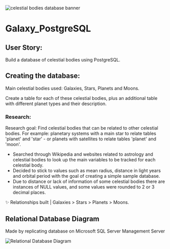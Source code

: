 ![celestial bodies database banner](https://github.com/z-bj/galaxy_psql_DB/blob/master/galaxy_DB.png)

# Galaxy_PostgreSQL


## User Story: 
Build a database of celestial bodies using PostgreSQL.

## Creating the database:

Main celestial bodies used: Galaxies, Stars, Planets and Moons.

Create a table for each of these celestial bodies, plus an additional table with different planet types and their description.

### Research:

Research goal: Find celestial bodies that can be related to other celestial bodies.
For example: planetary systems with a main star to relate tables 'planet' and 'star' - or planets with satellites to relate tables 'planet' and 'moon'.

- Searched through Wikipedia and websites related to astrology and celestial bodies to look up the main variables to be tracked for each celestial body.
- Decided to stick to values such as mean radius, distance in light years and orbital period with the goal of creating a simple sample database.
- Due to distance or lack of information of some celestial bodies there are instances of NULL values, and some values were rounded to 2 or 3 decimal places.

✨ Relationships built | Galaxies > Stars > Planets > Moons.

## Relational Database Diagram
Made by replicating database on Microsoft SQL Server Management Server

![Relational Database Diagram](https://github.com/z-bj/galaxy_psql_DB/blob/master/mcd.drawio.png)
